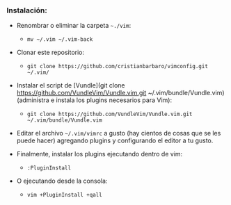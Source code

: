 ### Instalación:

* Renombrar o eliminar la carpeta `~./vim`:
    * `mv ~/.vim ~/.vim-back`

* Clonar este repositorio:
    * `git clone https://github.com/cristianbarbaro/vimconfig.git ~/.vim/`

* Instalar el script de [Vundle](git clone https://github.com/VundleVim/Vundle.vim.git ~/.vim/bundle/Vundle.vim) (administra e instala los plugins necesarios para Vim):
    * `git clone https://github.com/VundleVim/Vundle.vim.git ~/.vim/bundle/Vundle.vim`

* Editar el archivo `~/.vim/vimrc` a gusto (hay cientos de cosas que se les puede hacer) agregando plugins y configurando el editor a tu gusto.

* Finalmente, instalar los plugins ejecutando dentro de vim:
    * `:PluginInstall`

* O ejecutando desde la consola:
    * `vim +PluginInstall +qall`
